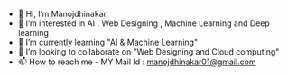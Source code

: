 - 👋 Hi, I’m Manojdhinakar. 
- 👀 I’m interested in AI , Web Designing , Machine Learning and Deep learning
- 🌱 I’m currently learning "AI & Machine Learning"
- 💞️ I’m looking to collaborate on "Web Designing and Cloud computing"
- 📫 How to reach me - MY Mail Id : manojdhinakar01@gmail.com

<!---
Manojdhinakar/Manojdhinakar is a ✨ special ✨ repository because its `README.md` (this file) appears on your GitHub profile.
You can click the Preview link to take a look at your changes.
--->
